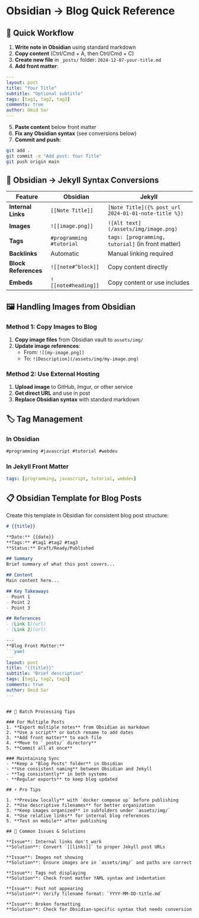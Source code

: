 # Obsidian → Blog Quick Reference

## 🚀 Quick Workflow

1. **Write note in Obsidian** using standard markdown
2. **Copy content** (Ctrl/Cmd + A, then Ctrl/Cmd + C)
3. **Create new file** in `_posts/` folder: `2024-12-07-your-title.md`
4. **Add front matter**:
```yaml
---
layout: post
title: "Your Title"
subtitle: "Optional subtitle"
tags: [tag1, tag2, tag3]
comments: true
author: Omid Sar
---
```
5. **Paste content** below front matter
6. **Fix any Obsidian syntax** (see conversions below)
7. **Commit and push**:
```bash
git add .
git commit -m "Add post: Your Title"
git push origin main
```

## 📝 Obsidian → Jekyll Syntax Conversions

| Feature | Obsidian | Jekyll |
|---------|----------|--------|
| **Internal Links** | `[[Note Title]]` | `[Note Title]({% post_url 2024-01-01-note-title %})` |
| **Images** | `![[image.png]]` | `![Alt text](/assets/img/image.png)` |
| **Tags** | `#programming #tutorial` | `tags: [programming, tutorial]` (in front matter) |
| **Backlinks** | Automatic | Manual linking required |
| **Block References** | `![[note#^block]]` | Copy content directly |
| **Embeds** | `![[note#heading]]` | Copy content or use includes |

## 🖼️ Handling Images from Obsidian

### Method 1: Copy Images to Blog
1. **Copy image files** from Obsidian vault to `assets/img/`
2. **Update image references**:
   - From: `![[my-image.png]]`
   - To: `![Description](/assets/img/my-image.png)`

### Method 2: Use External Hosting
1. **Upload image** to GitHub, Imgur, or other service
2. **Get direct URL** and use in post
3. **Replace Obsidian syntax** with standard markdown

## 🏷️ Tag Management

### In Obsidian
```markdown
#programming #javascript #tutorial #webdev
```

### In Jekyll Front Matter
```yaml
tags: [programming, javascript, tutorial, webdev]
```

## 📋 Obsidian Template for Blog Posts

Create this template in Obsidian for consistent blog post structure:

```markdown
# {{title}}

**Date:** {{date}}
**Tags:** #tag1 #tag2 #tag3
**Status:** Draft/Ready/Published

## Summary
Brief summary of what this post covers...

## Content
Main content here...

## Key Takeaways
- Point 1
- Point 2
- Point 3

## References
- [Link 1](url)
- [Link 2](url)

---
**Blog Front Matter:**
```yaml
---
layout: post
title: "{{title}}"
subtitle: "Brief description"
tags: [tag1, tag2, tag3]
comments: true
author: Omid Sar
---
```
```

## 🔄 Batch Processing Tips

### For Multiple Posts
1. **Export multiple notes** from Obsidian as markdown
2. **Use a script** or batch rename to add dates
3. **Add front matter** to each file
4. **Move to `_posts/` directory**
5. **Commit all at once**

### Maintaining Sync
- **Keep a "Blog Posts" folder** in Obsidian
- **Use consistent naming** between Obsidian and Jekyll
- **Tag consistently** in both systems
- **Regular exports** to keep blog updated

## ⚡ Pro Tips

1. **Preview locally** with `docker compose up` before publishing
2. **Use descriptive filenames** for better organization
3. **Keep images organized** in subfolders under `assets/img/`
4. **Use relative links** for internal blog references
5. **Test on mobile** after publishing

## 🚨 Common Issues & Solutions

**Issue**: Internal links don't work
**Solution**: Convert `[[links]]` to proper Jekyll post URLs

**Issue**: Images not showing
**Solution**: Ensure images are in `assets/img/` and paths are correct

**Issue**: Tags not displaying
**Solution**: Check front matter YAML syntax and indentation

**Issue**: Post not appearing
**Solution**: Verify filename format: `YYYY-MM-DD-title.md`

**Issue**: Broken formatting
**Solution**: Check for Obsidian-specific syntax that needs conversion 